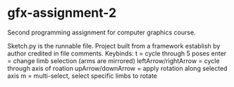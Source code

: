 # gfx-assignment-2
Second programming assignment for computer graphics course.

Sketch.py is the runnable file. Project built from a framework establish by author credited in file comments.
Keybinds:
  t = cycle through 5 poses
  enter = change limb selection (arms are mirrored)
  leftArrow/rightArrow = cycle through axis of roation
  upArrow/downArrow = apply rotation along selected axis
  m = multi-select, select specific limbs to rotate
